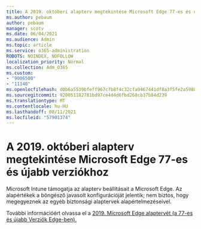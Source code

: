 ```yaml
---
title: A 2019. októberi alapterv megtekintése Microsoft Edge 77-es és újabb verziókhoz
ms.author: pebaum
author: pebaum
manager: scotv
ms.date: 06/04/2021
ms.audience: Admin
ms.topic: article
ms.service: o365-administration
ROBOTS: NOINDEX, NOFOLLOW
localization_priority: Normal
ms.collection: Adm_O365
ms.custom:
- "9006500"
- "11140"
ms.openlocfilehash: d0b6a5539bfeff967c7b8f4c32cfa9467441df8a3f5fe2a59886b2f3457a3c68
ms.sourcegitcommit: 920051182781bd97ce4d4d6fbd268cb37b84d239
ms.translationtype: MT
ms.contentlocale: hu-HU
ms.lasthandoff: 08/11/2021
ms.locfileid: "57901374"
---
```

# <a name="view-the-october-2019-baseline-for-microsoft-edge-versions-77-and-later"></a>A 2019. októberi alapterv megtekintése Microsoft Edge 77-es és újabb verziókhoz

Microsoft Intune támogatja az alapterv beállításait a Microsoft Edge. Az alapértékek a böngésző javasolt konfigurációját jelentik; nem biztos, hogy megegyeznek az egyéb biztonsági alaptervek alapértelmezéseivel.

További információért olvassa el a [2019. Microsoft Edge alaptervét (a 77-es és újabb Verziók Edge-ben).](https://docs.microsoft.com/mem/intune/protect/security-baseline-settings-edge?pivots=edge-october-2019)
